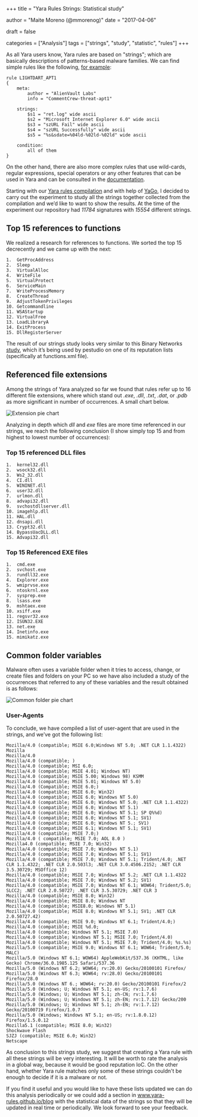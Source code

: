 +++
title = "Yara Rules Strings: Statistical study"

author = "Maite Moreno (@mmorenog)"
date = "2017-04-06"

draft = false

categories = ["Analysis"]
tags = ["strings", "study", "statistic", "rules"]
+++

As all Yara users know, Yara rules are based on "strings"; which are basically descriptions of patterns-based malware families. We can find simple rules like the following, [for example](https://github.com/Yara-Rules/rules/blob/master/malware/APT_APT1.yar):

```
rule LIGHTDART_APT1
{
    meta:
        author = "AlienVault Labs"
        info = "CommentCrew-threat-apt1"

    strings:
        $s1 = "ret.log" wide ascii
        $s2 = "Microsoft Internet Explorer 6.0" wide ascii
        $s3 = "szURL Fail" wide ascii
        $s4 = "szURL Successfully" wide ascii
        $s5 = "%s&sdate=%04ld-%02ld-%02ld" wide ascii

    condition:
        all of them
}
```

On the other hand, there are also more complex rules that use wild-cards, regular expressions, special operators or any other features that can be used in Yara and can be consulted in the [documentation](http://yara.readthedocs.io/en/v3.5.0/).

Starting with our [Yara rules compilation](https://github.com/Yara-Rules/rules) and with help of [YaGo](http://yara-rules.github.io/blog/2017/03/27/yago-converting-yara-rules-into-json-files/), I decided to carry out the experiment to study all the strings together collected from the compilation and we’d like to want to show the results. At the time of the experiment our repository had _11784_ signatures with _15554_ different strings.

## Top 15 references to functions

We realized a research for references to functions. We sorted the top 15 decrecently and we came up with the next:

```
1.  GetProcAddress
2.  Sleep
3.  VirtualAlloc
4.  WriteFile
5.  VirtualProtect
6.  ServiceMain
7.  WriteProcessMemory
8.  CreateThread
9.  AdjustTokenPrivileges
10. Getcommandline
11. WSAStartup
12. VirtualFree
13. LoadLibraryA
14. ExitProcess
15. DllRegisterServer
```

The result of our strings study looks very similar to this Binary Networks [study](https://www.bnxnet.com/top-maliciously-used-apis/), which it’s being used by pestudio on one of its reputation lists (specifically at functions.xml file).

## Referenced file extensions

Among the strings of Yara analyzed so far we found that rules refer up to 16 different file extensions, where which stand out _.exe_, _.dll_, _.txt_, _.dat_, or _.pdb_ as more significant in number of occurrences. A small chart below.

![Extension pie chart](/post/strings-analysis/1.png)

Analyzing in depth which _dll_ and _exe_ files are more time referenced in our strings, we reach the following conclusion (I show simply top 15 and from highest to lowest number of occurrences):

### Top 15 referenced DLL files

```
1.  kernel32.dll
2.  wsock32.dll
3.  Ws2_32.dll
4.  CI.dll
5.  WININET.dll
6.  user32.dll
7.  urlmon.dll
8.  advapi32.dll
9.  svchostdllserver.dll
10. imagehlp.dll
11. HAL.dll
12. dnsapi.dll
13. Crypt32.dll
14. BypassUacDLL.dll
15. Advapi32.dll
```

### Top 15 Referenced EXE files

```
1.  cmd.exe
2.  svchost.exe
3.  rundll32.exe
4.  Explorer.exe
5.  wmiprvse.exe
6.  ntoskrnl.exe
7.  sysprep.exe
8.  lsass.exe
9.  mshtaex.exe
10. xsiff.exe
11. regsvr32.exe
12. ISUN32.EXE
13. net.exe
14. Inetinfo.exe
15. mimikatz.exe
```

## Common folder variables

Malware often uses a variable folder when it tries to access, change, or create files and folders on your PC so we have also included a study of the occurrences that referred to any of these variables and the result obtained is as follows:

![Common folder pie chart](/post/strings-analysis/2.png)

### User-Agents

To conclude, we have compiled a list of user-agent that are used in the strings, and we’ve got the following list:

```
Mozilla/4.0 (compatible; MSIE 6.0;Windows NT 5.0; .NET CLR 1.1.4322)
Mozilla
Mozilla/4.0
Mozilla/4.0 (compatible; )
Mozilla/4.0 (compatible; MSI 6.0;
Mozilla/4.0 (compatible; MSIE 4.01; Windows NT)
Mozilla/4.0 (compatible; MSIE 5.00; Windows 98) KSMM
Mozilla/4.0 (compatible; MSIE 5.01; Windows NT 5.0)
Mozilla/4.0 (Compatible; MSIE 6.0;)
Mozilla/4.0 (compatible; MSIE 6.0; Win32)
Mozilla/4.0 (compatible; MSIE 6.0; Windows NT 5.0)
Mozilla/4.0 (compatible; MSIE 6.0; Windows NT 5.0; .NET CLR 1.1.4322)
Mozilla/4.0 (compatible; MSIE 6.0; Windows NT 5.1)
Mozilla/4.0 (compatible; MSIE 6.0; Windows NT 5.1; SP Q%%d)
Mozilla/4.0 (compatible; MSIE 6.0; Windows NT 5.1; SV1)
Mozilla/4.0 (compatible; MSIE 6.0; Windows NT 5.; SV1)
Mozilla/4.0 (compatible; MSIE 6.1; Windows NT 5.1; SV1)
Mozilla/4.0 (compatible; MSIE 7.0;)
Mozilla/4.0 ( compatible; MSIE 7.0; AOL 8.0 )
Mozilla4.0 (compatible; MSIE 7.0; Win32)
Mozilla/4.0 (compatible; MSIE 7.0; Windows NT 5.1)
Mozilla/4.0 (compatible; MSIE 7.0; Windows NT 5.1; SV1)
Mozilla/4.0 (compatible; MSIE 7.0; Windows NT 5.1; Trident/4.0; .NET CLR 1.1.4322; .NET CLR 2.0.503l3; .NET CLR 3.0.4506.2152; .NET CLR 3.5.30729; MSOffice 12)
Mozilla/4.0 (compatible; MSIE 7.0; Windows NT 5.2; .NET CLR 1.1.4322
Mozilla/4.0 (compatible; MSIE 7.0; Windows NT 5.2; SV1)
Mozilla/4.0 (compatible; MSIE 7.0; Windows NT 6.1; WOW64; Trident/5.0; SLCC2; .NET CLR 2.0.50727; .NET CLR 3.5.30729; .NET CLR 3
Mozilla/4.0 (compatible; MSIE 8.0; Win32)
Mozilla/4.0 (compatible; MSIE 8.0; Windows NT
Mozilla/4.0 (compatible; MSIE8.0; Windows NT 5.1)
Mozilla/4.0 (compatible; MSIE 8.0; Windows NT 5.1; SV1; .NET CLR 2.0.50727.42)
Mozilla/4.0 (compatible; MSIE 9.0; Windows NT 6.1; Trident/4.0;)
Mozilla/4.0 (compatible; MSIE %d.0;
Mozilla/4.0 (compatible; Windows NT 5.1; MSIE 7.0)
Mozilla/4.0 (compatible; Windows NT 5.1; MSIE 7.0; Trident/4.0)
Mozilla/4.0 (compatible; Windows NT 5.1; MSIE 7.0; Trident/4.0; %s.%s)
Mozilla/5.0 (compatible; MSIE 9.0; Windows NT 6.1; WOW64; Trident/5.0; MALC)
Mozilla/5.0 (Windows NT 6.1; WOW64) AppleWebKit/537.36 (KHTML, like Gecko) Chrome/36.0.1985.125 Safari/537.36
Mozilla/5.0 (Windows NT 6.2; WOW64; rv:20.0) Gecko/20100101 Firefox/
Mozilla/5.0 (Windows NT 6.3; WOW64; rv:28.0) Gecko/20100101 Firefox/28.0
Mozilla/5.0 (Windows NT 6.; WOW64; rv:20.0) Gecko/20100101 Firefox/2
Mozilla/5.0 (Windows; U; Windows NT 5.1; en-US; rv:1.7.6)
Mozilla/5.0 (Windows; U; Windows NT 5.1; zh-CN; rv:1.7.6)
Mozilla/5.0 (Windows; U; Windows NT 5.1; zh-EN; rv:1.7.12) Gecko/200
Mozilla/5.0 (Windows; U; Windows NT 5.1; zh-EN; rv:1.7.12) Gecko/20100719 Firefox/1.0.7
Mozilla/5.0 (Windows; Windows NT 5.1; en-US; rv:1.8.0.12) Firefox/1.5.0.12
Mozilla5.1 (compatible; MSIE 8.0; Win32)
Shockwave Flash
SJZJ (compatible; MSIE 6.0; Win32)
Netscape
```

As conclusion to this strings study, we suggest that creating a Yara rule with all these strings will be very interesting. It will be worth to rate the analysis in a global way, because it would be good reputation IoC. On the other hand, whether Yara rule matches only some of these strings couldn't be enough to decide if it is a malware or not.

If you find it useful and you would like to have these lists updated we can do this analysis periodically or we could add a section in www.yara-rules.github.io/blog with the statistical data of the strings so that they will be updated in real time or periodically. We look forward to see your feedback.
